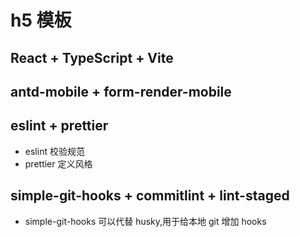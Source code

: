 # h5 模板

## React + TypeScript + Vite

## antd-mobile + form-render-mobile

## eslint + prettier

- eslint 校验规范
- prettier 定义风格

## simple-git-hooks + commitlint + lint-staged

- simple-git-hooks 可以代替 husky,用于给本地 git 增加 hooks
